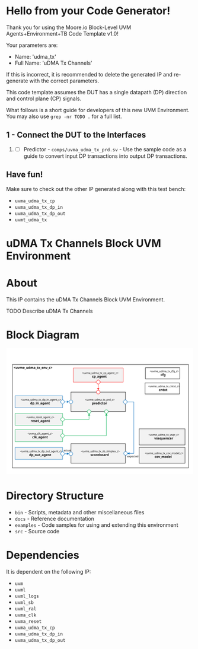 # Hello from your Code Generator!
Thank you for using the Moore.io Block-Level UVM Agents+Environment+TB Code Template v1.0!

Your parameters are:
* Name: 'udma_tx'
* Full Name: 'uDMA Tx Channels'

If this is incorrect, it is recommended to delete the generated IP and re-generate with the correct parameters.

This code template assumes the DUT has a single datapath (DP) direction and control plane (CP) signals.

What follows is a short guide for developers of this new UVM Environment.  You may also use `grep -nr TODO .` for a full list.

## 1 - Connect the DUT to the Interfaces
 1. - [ ] Predictor - `comps/uvma_udma_tx_prd.sv` - Use the sample code as a guide to convert input DP transactions into output DP transactions.

## Have fun!
Make sure to check out the other IP generated along with this test bench:
* `uvma_udma_tx_cp`
* `uvma_udma_tx_dp_in`
* `uvma_udma_tx_dp_out`
* `uvmt_udma_tx`




# uDMA Tx Channels Block UVM Environment


# About
This IP contains the uDMA Tx Channels Block UVM Environment.

TODO Describe uDMA Tx Channels


# Block Diagram
![alt text](./docs/env_block_diagram.svg "uDMA Tx Channels Block UVM Environment Block Diagram")

# Directory Structure
* `bin` - Scripts, metadata and other miscellaneous files
* `docs` - Reference documentation
* `examples` - Code samples for using and extending this environment
* `src` - Source code


# Dependencies
It is dependent on the following IP:

* `uvm`
* `uvml`
* `uvml_logs`
* `uvml_sb`
* `uvml_ral`
* `uvma_clk`
* `uvma_reset`
* `uvma_udma_tx_cp`
* `uvma_udma_tx_dp_in`
* `uvma_udma_tx_dp_out`
